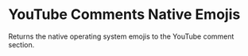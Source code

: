 # YouTube Comments Native Emojis

Returns the native operating system emojis to the YouTube comment section.
